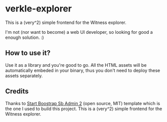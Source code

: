 # verkle-explorer

This is a (very^2) simple frontend for the Witness explorer. 

I'm not (nor want to become) a web UI developer, so looking for good a enough solution. :)

## How to use it?

Use it as a library and you're good to go. All the HTML assets will be automatically embeded in your binary, thus you don't need to deploy these assets separately.

## Credits

Thanks to [Start Boostrap Sb Admin 2](https://github.com/startbootstrap/startbootstrap-sb-admin-2) (open source, MIT) template which is the one I used to build this project.
This is a (very^2) simple frontend for the Witness explorer.
